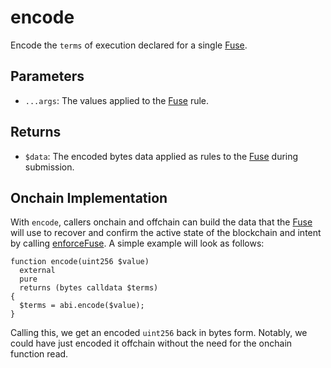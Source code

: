 # encode

Encode the `terms` of execution declared for a single [Fuse](/core/fuses).

## Parameters

- `...args`: The values applied to the [Fuse](/core/fuses) rule.

## Returns

- `$data`: The encoded bytes data applied as rules to the [Fuse](/core/fuses) during submission.

## Onchain Implementation

With `encode`, callers onchain and offchain can build the data that the [Fuse](/core/fuses) will use to recover and confirm the active state of the blockchain and intent by calling [enforceFuse](/core/fuse/enforce-fuse). A simple example will look as follows:

```solidity
function encode(uint256 $value)
  external
  pure
  returns (bytes calldata $terms)
{
  $terms = abi.encode($value);
}
```

Calling this, we get an encoded `uint256` back in bytes form. Notably, we could have just encoded it offchain without the need for the onchain function read.
